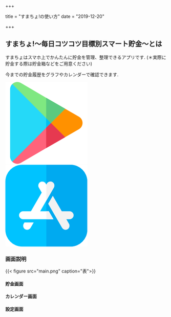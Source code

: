 +++

title = "すまちょ!の使い方"
date = "2019-12-20"

+++

## すまちょ!～毎日コツコツ目標別スマート貯金～とは
すまちょはスマホ上でかんたんに貯金を管理、整理できるアプリです.
(＊実際に貯金する際は貯金箱などをご用意ください)

今までの貯金履歴をグラフやカレンダーで確認できます.

![google-play](static/img/google-play.png)
![app-store](static/img/app-store.png)

### 画面説明
{{< figure src="main.png" caption="表">}}

#### 貯金画面

#### カレンダー画面

#### 設定画面

